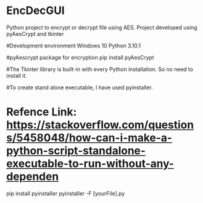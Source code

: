 # EncDecGUI
Python project to encrypt or decrypt file using AES. Project developed using pyAesCrypt and tkinter


#Development environment
Windows 10
Python 3.10.1

#pyAescrypt package for encryption
pip install pyAesCrypt

#The Tkinter library is built-in with every Python installation. So no need to install it.

#To create stand alone executable, I have used pyinstaller. 
# Refence Link: https://stackoverflow.com/questions/5458048/how-can-i-make-a-python-script-standalone-executable-to-run-without-any-dependen

pip install pyinstaller
pyinstaller -F [yourFile].py
